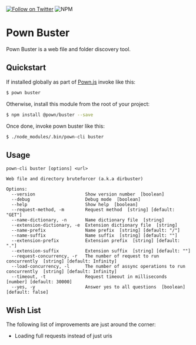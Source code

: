 [![Follow on Twitter](https://img.shields.io/twitter/follow/pownjs.svg?logo=twitter)](https://twitter.com/pownjs)
![NPM](https://img.shields.io/npm/v/@pown/buster.svg)

# Pown Buster 

Pown Buster is a web file and folder discovery tool.

## Quickstart

If installed globally as part of [Pown.js](https://github.com/pownjs/pown) invoke like this:

```sh
$ pown buster
```

Otherwise, install this module from the root of your project:

```sh
$ npm install @pown/buster --save
```

Once done, invoke pown buster like this:

```sh
$ ./node_modules/.bin/pown-cli buster
```

## Usage

```
pown-cli buster [options] <url>

Web file and directory bruteforcer (a.k.a dirbuster)

Options:
  --version                   Show version number  [boolean]
  --debug                     Debug mode  [boolean]
  --help                      Show help  [boolean]
  --request-method, -m        Request method  [string] [default: "GET"]
  --name-dictionary, -n       Name dictionary file  [string]
  --extension-dictionary, -e  Extension dictionary file  [string]
  --name-prefix               Name prefix  [string] [default: "/"]
  --name-suffix               Name suffix  [string] [default: ""]
  --extension-prefix          Extension prefix  [string] [default: "."]
  --extension-suffix          Extension suffix  [string] [default: ""]
  --request-concurrency, -r   The number of request to run concurrently  [string] [default: Infinity]
  --load-concurrency, -l      The number of assync operations to run concurrently  [string] [default: Infinity]
  --timeout, -t               Request timeout in milliseconds  [number] [default: 30000]
  --yes, -y                   Answer yes to all questions  [boolean] [default: false]
```

## Wish List

The following list of improvements are just around the corner:

* Loading full requests instead of just uris
